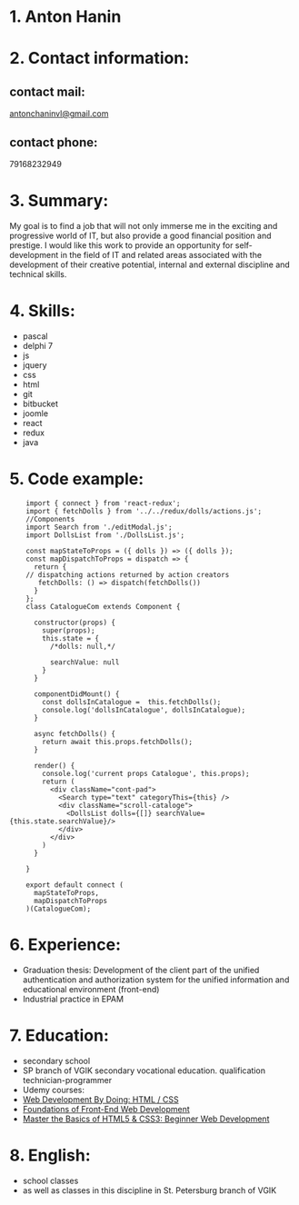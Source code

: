 # 1. Anton Hanin 
# 2. Contact information:
## contact mail:
[antonchaninvl@gmail.com](https://mail.google.com/mail/u/0/?pli=1#inbox)
## contact phone:
 79168232949
# 3. Summary: 
My goal is to find a job that will not only immerse me in the exciting and progressive world of IT, but also provide a good financial position and prestige.  I would like this work to provide an opportunity for self-development in the field of IT and related areas associated with the development of their creative potential, internal and external discipline and technical skills.
# 4. Skills:
 * pascal
 * delphi 7
 * js
 * jquery
 * css
 * html
 * git
 * bitbucket
 * joomle 
 * react
 * redux
 * java
# 5. Code example:
``` import React, {Component} from 'react';
	import { connect } from 'react-redux';
	import { fetchDolls } from '../../redux/dolls/actions.js';
	//Components
	import Search from './editModal.js';
	import DollsList from './DollsList.js';

	const mapStateToProps = ({ dolls }) => ({ dolls });
	const mapDispatchToProps = dispatch => {
	  return {
	// dispatching actions returned by action creators
	   fetchDolls: () => dispatch(fetchDolls())
	  }
	};
	class CatalogueCom extends Component {

	  constructor(props) {
		super(props);
		this.state = {
		  /*dolls: null,*/

		  searchValue: null
		}
	  }

	  componentDidMount() {
		const dollsInCatalogue =  this.fetchDolls();
		console.log('dollsInCatalogue', dollsInCatalogue);
	  }

	  async fetchDolls() {
		return await this.props.fetchDolls();
	  }

	  render() {
		console.log('current props Catalogue', this.props);
		return (
		  <div className="cont-pad">
			<Search type="text" categoryThis={this} />
			<div className="scroll-cataloge">
			  <DollsList dolls={[]} searchValue={this.state.searchValue}/>
			</div>
		  </div>
		)
	  }

	}

	export default connect (
	  mapStateToProps,
	  mapDispatchToProps
	)(CatalogueCom);
```
# 6. Experience:
* Graduation thesis: Development of the client part of the unified authentication and authorization system for the unified information and educational environment (front-end)
* Industrial practice in EPAM
# 7. Education:
* secondary school
* SP branch of VGIK secondary vocational education. qualification technician-programmer
* Udemy courses:
*
  [Web Development By Doing: HTML / CSS](https://www.udemy.com/certificate/UC-9BA2HGB5/?utm_campaign=email&utm_source=sendgrid.com&utm_medium=email)
*
  [Foundations of Front-End Web Development](https://www.udemy.com/certificate/UC-97KYO95J/)
*  
  [Master the Basics of HTML5 & CSS3: Beginner Web Development](https://www.udemy.com/certificate/UC-WOEBP1DV/)
# 8. English: 
* school classes
* as well as classes in this discipline in St. Petersburg branch of VGIK